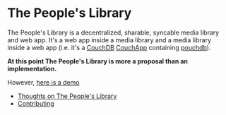 # The People's Library

The People's Library is a decentralized, sharable, syncable media library and web app. 
It's a web app inside a media library and a media library inside a web app (i.e. it's a [CouchDB](http://couchdb.apache.org/) [CouchApp](http://couchdb.readthedocs.org/en/latest/couchapp/) containing [pouchdb](http://pouchdb.com/)).

**__At this point The People's Library is more a proposal than an implementation.__**

However, [here is a demo](http://owise1.cloudant.com/peoples-lib/_design/peoples-lib/index.html)

* [Thoughts on The People's Library](/docs/background.md)
* [Contributing](/docs/development.md)